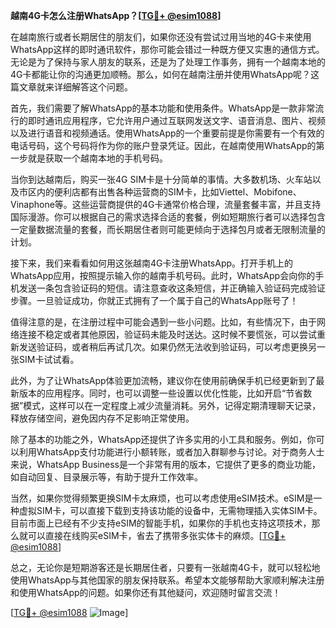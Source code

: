 **越南4G卡怎么注册WhatsApp？[[TG💪+ @esim1088](https://t.me/s/esim1088)]**

在越南旅行或者长期居住的朋友们，如果你还没有尝试过用当地的4G卡来使用WhatsApp这样的即时通讯软件，那你可能会错过一种既方便又实惠的通信方式。无论是为了保持与家人朋友的联系，还是为了处理工作事务，拥有一个越南本地的4G卡都能让你的沟通更加顺畅。那么，如何在越南注册并使用WhatsApp呢？这篇文章就来详细解答这个问题。

首先，我们需要了解WhatsApp的基本功能和使用条件。WhatsApp是一款非常流行的即时通讯应用程序，它允许用户通过互联网发送文字、语音消息、图片、视频以及进行语音和视频通话。使用WhatsApp的一个重要前提是你需要有一个有效的电话号码，这个号码将作为你的账户登录凭证。因此，在越南使用WhatsApp的第一步就是获取一个越南本地的手机号码。

当你到达越南后，购买一张4G SIM卡是十分简单的事情。大多数机场、火车站以及市区内的便利店都有出售各种运营商的SIM卡，比如Viettel、Mobifone、Vinaphone等。这些运营商提供的4G卡通常价格合理，流量套餐丰富，并且支持国际漫游。你可以根据自己的需求选择合适的套餐，例如短期旅行者可以选择包含一定量数据流量的套餐，而长期居住者则可能更倾向于选择包月或者无限制流量的计划。

接下来，我们来看看如何用这张越南4G卡注册WhatsApp。打开手机上的WhatsApp应用，按照提示输入你的越南手机号码。此时，WhatsApp会向你的手机发送一条包含验证码的短信。请注意查收这条短信，并正确输入验证码完成验证步骤。一旦验证成功，你就正式拥有了一个属于自己的WhatsApp账号了！

值得注意的是，在注册过程中可能会遇到一些小问题。比如，有些情况下，由于网络连接不稳定或者其他原因，验证码未能及时送达。这时候不要慌张，可以尝试重新发送验证码，或者稍后再试几次。如果仍然无法收到验证码，可以考虑更换另一张SIM卡试试看。

此外，为了让WhatsApp体验更加流畅，建议你在使用前确保手机已经更新到了最新版本的应用程序。同时，也可以调整一些设置以优化性能，比如开启“节省数据”模式，这样可以在一定程度上减少流量消耗。另外，记得定期清理聊天记录，释放存储空间，避免因内存不足影响正常使用。

除了基本的功能之外，WhatsApp还提供了许多实用的小工具和服务。例如，你可以利用WhatsApp支付功能进行小额转账，或者加入群聊参与讨论。对于商务人士来说，WhatsApp Business是一个非常有用的版本，它提供了更多的商业功能，如自动回复、目录展示等，有助于提升工作效率。

当然，如果你觉得频繁更换SIM卡太麻烦，也可以考虑使用eSIM技术。eSIM是一种虚拟SIM卡，可以直接下载到支持该功能的设备中，无需物理插入实体SIM卡。目前市面上已经有不少支持eSIM的智能手机，如果你的手机也支持这项技术，那么就可以直接在线购买eSIM卡，省去了携带多张实体卡的麻烦。[[TG💪+ @esim1088](https://t.me/s/esim1088)]

总之，无论你是短期游客还是长期居住者，只要有一张越南4G卡，就可以轻松地使用WhatsApp与其他国家的朋友保持联系。希望本文能够帮助大家顺利解决注册和使用WhatsApp的问题。如果你还有其他疑问，欢迎随时留言交流！

[[TG💪+ @esim1088](https://t.me/s/esim1088) ![Image](https://i.postimg.cc/4NQfJmqS/Snipaste-2025-05-13-00-14-12.png)]